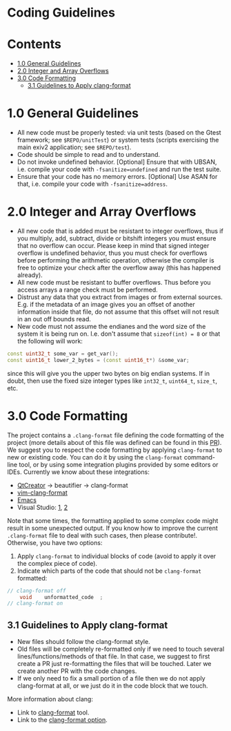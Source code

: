 Coding Guidelines
======================

# Contents #

* [1.0 General Guidelines](#10-general-guidelines)
* [2.0 Integer and Array Overflows](#20-integer-and-array-overflows)
* [3.0 Code Formatting](#30-code-formatting)
  * [3.1 Guidelines to Apply clang-format](#31-guidelines-to-apply-clang-format)

# 1.0 General Guidelines #
- All new code must be properly tested: via unit tests (based on the Gtest framework; see `$REPO/unitTest`) or system tests (scripts exercising the main exiv2 application; see `$REPO/test`).
- Code should be simple to read and to understand.
- Do not invoke undefined behavior. [Optional] Ensure that with UBSAN, i.e. compile your code with `-fsanitize=undefined` and run the test suite.
- Ensure that your code has no memory errors. [Optional] Use ASAN for that, i.e. compile your code with `-fsanitize=address`.

# 2.0 Integer and Array Overflows #
- All new code that is added must be resistant to integer overflows, thus if you multiply, add, subtract, divide or bitshift integers you must ensure that no overflow can occur. Please keep in mind that signed integer overflow is undefined behavior, thus you must check for overflows before performing the arithmetic operation, otherwise the compiler is free to optimize your check after the overflow away (this has happened already).
- All new code must be resistant to buffer overflows. Thus before you access arrays a range check must be performed.
- Distrust any data that you extract from images or from external sources. E.g. if the metadata of an image gives you an offset of another information inside that file, do not assume that this offset will not result in an out off bounds read.
- New code must not assume the endianes and the word size of the system it is being run on. I.e. don't assume that  `sizeof(int) = 8` or that the following will work:
```cpp
const uint32_t some_var = get_var();
const uint16_t lower_2_bytes = (const uint16_t*) &some_var;
```
since this will give you the upper two bytes on big endian systems.
If in doubt, then use the fixed size integer types like `int32_t`, `uint64_t`, `size_t`, etc.

# 3.0 Code Formatting #

The project contains a `.clang-format` file defining the code formatting of the project (more details about of this file was defined can be found in this [PR](https://github.com/Exiv2/exiv2/pull/152)). We suggest you to respect the code formatting by applying `clang-format` to new or existing code. You can do it by using the `clang-format` command-line tool, or by using some integration plugins provided by some editors or IDEs. Currently we know about these integrations:

- [QtCreator](http://doc.qt.io/qtcreator/creator-beautifier.html) -> beautifier -> clang-format
- [vim-clang-format](https://github.com/rhysd/vim-clang-format)
- [Emacs](https://clang.llvm.org/docs/ClangFormat.html#emacs-integration)
- Visual Studio: [1](http://clang.llvm.org/docs/ClangFormat.html#visual-studio-integration), [2](https://marketplace.visualstudio.com/items?itemName=xaver.clang-format)

Note that some times, the formatting applied to some complex code might result in some unexpected output. If you know how to improve the current `.clang-format` file to deal with such cases, then please contribute!. Otherwise, you have two options:
1. Apply `clang-format` to individual blocks of code (avoid to apply it over the complex piece of code).
2. Indicate which parts of the code that should not be `clang-format` formatted:

```cpp
// clang-format off
    void    unformatted_code  ;
// clang-format on
```

## 3.1 Guidelines to Apply clang-format ##

- New files should follow the clang-format style.
- Old files will be completely re-formatted only if we need to touch several lines/functions/methods of that file. In that case, we suggest to first create a PR just re-formatting the files that will be touched. Later we create another PR with the code changes.
- If we only need to fix a small portion of a file then we do not apply clang-format at all, or we just do it in the code block that we touch.

More information about clang:
- Link to [clang-format](https://clang.llvm.org/docs/ClangFormat.html) tool.
- Link to the [clang-format option](https://clang.llvm.org/docs/ClangFormatStyleOptions.html).

